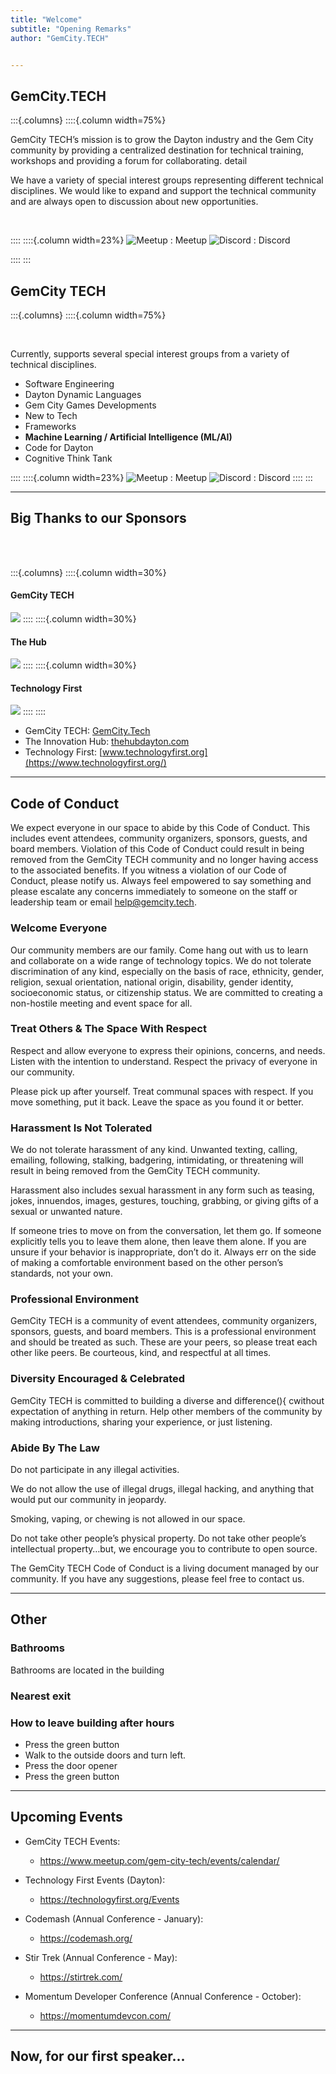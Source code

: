 ```yaml
---
title: "Welcome"
subtitle: "Opening Remarks"
author: "GemCity.TECH"


---
```


## GemCity.TECH

:::{.columns}
::::{.column width=75%}

GemCity TECH’s mission is to grow the Dayton industry and the Gem City community by providing a centralized destination for technical training, workshops and providing a forum for collaborating. detail

We have a variety of special interest groups representing different technical disciplines. We would like to expand and support the technical community and are always open to discussion about new opportunities.

<br>



::::
::::{.column width=23%}
![Meetup](./img/GemCity_meetup_qr.png)
: Meetup
![Discord](./img/gemcity_discord_qr.png)
: Discord

::::
:::

## GemCity TECH

:::{.columns}
::::{.column width=75%}


<br>

Currently, supports several special interest groups from a variety of technical disciplines.


- Software Engineering
- Dayton Dynamic Languages
- Gem City Games Developments
- New to Tech
- Frameworks
- **Machine Learning / Artificial Intelligence (ML/AI)**
- Code for Dayton
- Cognitive Think Tank

::::
::::{.column width=23%}
![Meetup](./img/GemCity_meetup_qr.png)
: Meetup
![Discord](./img/gemcity_discord_qr.png)
: Discord
::::
:::


---


## Big Thanks to our Sponsors

<br>
<br>

:::{.columns}
::::{.column width=30%}
#### GemCity TECH
![](./img/logo/GCTLogo.png)
::::
::::{.column width=30%}
#### The Hub
 ![](./img/logo/The-Hub-Logo-PNC.jpg)
::::
::::{.column width=30%}
#### Technology First
 ![](./img/logo/tech_first_logo.jpg)
::::
::::




* GemCity TECH: [GemCity.Tech](https://Gemcity.tech)
* The Innovation Hub: [thehubdayton.com](https://www.thehubdayton.com/)
* Technology First: [www.technologyfirst.org](https://www.technologyfirst.org/)

---

## Code of Conduct

We expect everyone in our space to abide by this Code of Conduct. This includes event attendees, community organizers, sponsors, guests, and board members. Violation of this Code of Conduct could result in being removed from the GemCity TECH community and no longer having access to the associated benefits. If you witness a violation of our Code of Conduct, please notify us. Always feel empowered to say something and please escalate any concerns immediately to someone on the staff or leadership team or email help@gemcity.tech.

### Welcome Everyone

Our community members are our family. Come hang out with us to learn and collaborate on a wide range of technology topics. We do not tolerate discrimination of any kind, especially on the basis of race, ethnicity, gender, religion, sexual orientation, national origin, disability, gender identity, socioeconomic status, or citizenship status. We are committed to creating a non-hostile meeting and event space for all.

### Treat Others & The Space With Respect

Respect and allow everyone to express their opinions, concerns, and needs. Listen with the intention to understand. Respect the privacy of everyone in our community.

Please pick up after yourself. Treat communal spaces with respect. If you move something, put it back. Leave the space as you found it or better.

### Harassment Is Not Tolerated

We do not tolerate harassment of any kind. Unwanted texting, calling, emailing, following, stalking, badgering, intimidating, or threatening will result in being removed from the GemCity TECH community.

Harassment also includes sexual harassment in any form such as teasing, jokes, innuendos, images, gestures, touching, grabbing, or giving gifts of a sexual or unwanted nature.

If someone tries to move on from the conversation, let them go. If someone explicitly tells you to leave them alone, then leave them alone. If you are unsure if your behavior is inappropriate, don’t do it. Always err on the side of making a comfortable environment based on the other person’s standards, not your own.

### Professional Environment

GemCity TECH is a community of event attendees, community organizers, sponsors, guests, and board members. This is a professional environment and should be treated as such. These are your peers, so please treat each other like peers. Be courteous, kind, and respectful at all times.

### Diversity Encouraged & Celebrated

GemCity TECH is committed to building a diverse and difference(){
    cwithout expectation of anything in return. Help other members of the community by making introductions, sharing your experience, or just listening.

### Abide By The Law

Do not participate in any illegal activities.

We do not allow the use of illegal drugs, illegal hacking, and anything that would put our community in jeopardy.

Smoking, vaping, or chewing is not allowed in our space.

Do not take other people’s physical property. Do not take other people’s intellectual property…but, we encourage you to contribute to open source.

The GemCity TECH Code of Conduct is a living document managed by our community. If you have any suggestions, please feel free to contact us.

---

## Other

### Bathrooms

Bathrooms are located in the building

### Nearest exit


### How to leave building after hours

- Press the green button
- Walk to the outside doors and turn left.
- Press the door opener
- Press the green button


---

## Upcoming Events

* GemCity TECH Events: 
  * https://www.meetup.com/gem-city-tech/events/calendar/

* Technology First Events (Dayton):
  * https://technologyfirst.org/Events

* Codemash (Annual Conference - January):
  * https://codemash.org/

* Stir Trek (Annual Conference - May): 
  * https://stirtrek.com/

* Momentum Developer Conference (Annual Conference - October):
  * https://momentumdevcon.com/

---

## Now,  for our first speaker...

